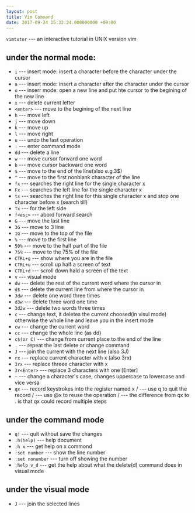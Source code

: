 ```yaml
---
layout: post
title: Vim Command
date: 2017-09-24 15:32:24.000000000 +09:00
---
```


`vimtutor` --- an interactive tutorial in UNIX version vim 

## under the normal mode:
* `i` --- insert mode: insert a character before the character under the cursor
* `a` --- insert mode: insert a character after the character under the cursor
* `o` --- inserr mode: open a new line and put hte cursor to the begining of the new line
* `x` --- delete current letter
* `<enter>` --- move to the begining of the next line 
* `h` --- move left 
* `j` --- move down 
* `k` --- move up 
* `l` --- move right 
* `u` --- undo the last operation
* `:` --- enter command mode
* `dd` --- delete a line
* `w` --- move cursor forward one word
* `b` --- move cursor backward one word
* `$` --- move to the end of the line(also e.g.3$)
* `^` --- move to the first nonblank character of the line
* `fx` --- searches the right line for the single character x
* `Fx` --- searches the left line for the single character x 
* `tx` --- searches the right line for this single character x and stop one character before x (search till)
* `Tx` --- for the left side 
* `f<esc>` --- abord forward search
* `G` --- move the last line 
* `3G` --- move to 3 line 
* `1G` --- move to the top of the file
* `%` --- move to the first line 
* `50%` --- move to the half part of the file
* `75%` --- move to the 75% of the file
* `CTRL+g` --- show where you are in the file 
* `CTRL+u` --- scroll up half a screen of text
* `CTRL+d` --- scroll down hald a screen of the text
* `v` --- visual mode
* `dw` --- delete the rest of the current word where the cursor in 
* `d$` --- delete the current line from where the cursor in 
* `3dw` --- delete one word three times
* `d3w` --- delete three word one time 
* `3d2w` --- delete two words three times
* `c` --- change text, it deletes the current choosed(in visul mode) otherwise the whole line  and leave you in the insert mode
* `cw` --- change the current word
* `cc` --- change the whole line (as dd)
* `c$(or C)` --- change from current place to the end of the line
* `.` --- repeat the last delete or change command 
* `J` --- join the current with the next line (also 3J)
* `rx` --- replace current character with x (also 3rx)
* `3rx` --- replace threee character with x 
* `3r<Enter>` --- replace 3 characters with one [Enter]
* `~` --- change a character's case, changes uppercase to lowercase and vice versa
* `qx` --- record keystrokes into the register named x   /  --- use q to quit the record  / --- use @x to reuse the operation / --- the difference from qx to . is that qx could record multiple steps

## under the command mode
* `q!` --- quit without save the changes
* `:h(help)` --- help document
* `:h x` --- get help on x commond 
* `:set number` --- show the line number
* `:set nonumber` --- turn off showing the number
* `:help v_d` --- get the help about what the delete(d) command does in visual mode 

## under the visual mode
* `J` --- join the selected lines

